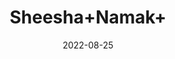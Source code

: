 ---
title: 'Sheesha+Namak+'
date: '2022-08-25' 
metatag: '' 
inventory: '0' 
draft: false 
# meta description 
shortDescripton: ''
description: 'Spices'
longdescription: ''
featured: True
# product Price
price: '40.0'
# Product Short Description
shortDescription: ''
productID: 'A7BC3E77-5224-ED11-9968-005056B3A416'
type: 'products'
category: 'Spices' 
thumnailproduct: 'https://aminsaddiquidawakhana.eralive.net/images/products/A7BC3E77-5224-ED11-9968-005056B3A4161.png' 
images:
  - image: 'images/products/A7BC3E77-5224-ED11-9968-005056B3A4161.png'  
Variants:
---